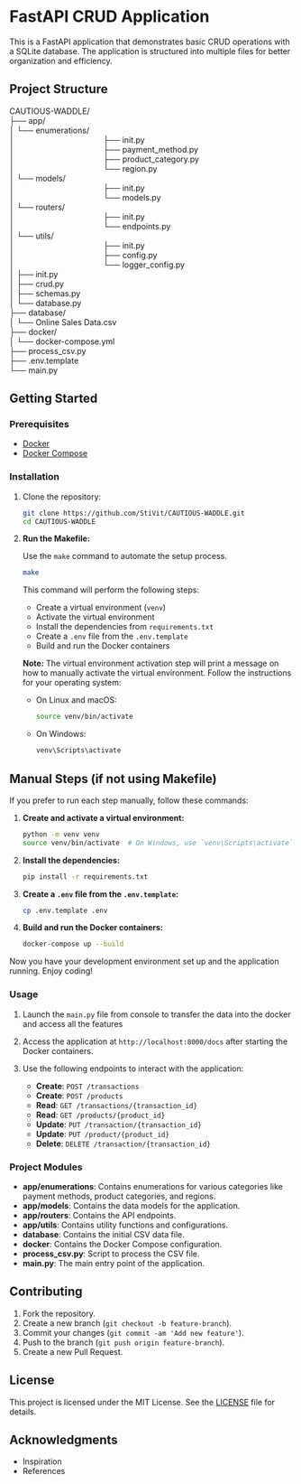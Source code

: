 # FastAPI CRUD Application

This is a FastAPI application that demonstrates basic CRUD operations with a SQLite database. The application is structured into multiple files for better organization and efficiency.

## Project Structure

CAUTIOUS-WADDLE/<br>
├── app/<br>
│ └── enumerations/ <br>
│ &emsp;&emsp;&emsp;&emsp;&emsp;&emsp;&emsp;&emsp;&emsp;&emsp;&emsp;├── init.py<br>
│ &emsp;&emsp;&emsp;&emsp;&emsp;&emsp;&emsp;&emsp;&emsp;&emsp;&emsp;├── payment_method.py<br>
│ &emsp;&emsp;&emsp;&emsp;&emsp;&emsp;&emsp;&emsp;&emsp;&emsp;&emsp;├── product_category.py<br>
│ &emsp;&emsp;&emsp;&emsp;&emsp;&emsp;&emsp;&emsp;&emsp;&emsp;&emsp;└── region.py<br>
│ └── models/ <br>
│ &emsp;&emsp;&emsp;&emsp;&emsp;&emsp;&emsp;&emsp;&emsp;&emsp;&emsp;├── init.py<br>
│ &emsp;&emsp;&emsp;&emsp;&emsp;&emsp;&emsp;&emsp;&emsp;&emsp;&emsp;└── models.py<br>
│ └── routers/ <br>
│ &emsp;&emsp;&emsp;&emsp;&emsp;&emsp;&emsp;&emsp;&emsp;&emsp;&emsp;├── init.py<br>
│ &emsp;&emsp;&emsp;&emsp;&emsp;&emsp;&emsp;&emsp;&emsp;&emsp;&emsp;└── endpoints.py<br>
│ └── utils/ <br>
│ &emsp;&emsp;&emsp;&emsp;&emsp;&emsp;&emsp;&emsp;&emsp;&emsp;&emsp;├── init.py<br>
│ &emsp;&emsp;&emsp;&emsp;&emsp;&emsp;&emsp;&emsp;&emsp;&emsp;&emsp;├── config.py<br>
│ &emsp;&emsp;&emsp;&emsp;&emsp;&emsp;&emsp;&emsp;&emsp;&emsp;&emsp;└── logger_config.py<br>
│ ├── init.py<br>
│ ├── crud.py<br>
│ ├── schemas.py<br>
│ └── database.py<br>
├── database/<br>
│ └── Online Sales Data.csv <br>
├── docker/<br>
│ └── docker-compose.yml <br>
├── process_csv.py <br>
├── .env.template <br>
└── main.py <br>


## Getting Started

### Prerequisites

- [Docker](https://www.docker.com/get-started)
- [Docker Compose](https://docs.docker.com/compose/install/)

### Installation

1. Clone the repository:
    ```sh
    git clone https://github.com/StiVit/CAUTIOUS-WADDLE.git
    cd CAUTIOUS-WADDLE
    ```
   
2. **Run the Makefile:**

    Use the `make` command to automate the setup process.

    ```sh
    make
    ```

    This command will perform the following steps:
    - Create a virtual environment (`venv`)
    - Activate the virtual environment
    - Install the dependencies from `requirements.txt`
    - Create a `.env` file from the `.env.template`
    - Build and run the Docker containers

    **Note:** The virtual environment activation step will print a message on how to manually activate the virtual environment. Follow the instructions for your operating system:

    - On Linux and macOS:
      ```sh
      source venv/bin/activate
      ```
    - On Windows:
      ```sh
      venv\Scripts\activate
      ```

## Manual Steps (if not using Makefile)

If you prefer to run each step manually, follow these commands:

1. **Create and activate a virtual environment:**

    ```sh
    python -m venv venv
    source venv/bin/activate  # On Windows, use `venv\Scripts\activate`
    ```

2. **Install the dependencies:**

    ```sh
    pip install -r requirements.txt
    ```

3. **Create a `.env` file from the `.env.template`:**

    ```sh
    cp .env.template .env
    ```

4. **Build and run the Docker containers:**

    ```sh
    docker-compose up --build
    ```

Now you have your development environment set up and the application running. Enjoy coding!

### Usage

1. Launch the `main.py` file from console to transfer the data into the docker and access all the features
2. Access the application at `http://localhost:8000/docs` after starting the Docker containers.
3. Use the following endpoints to interact with the application:

    - **Create**: `POST /transactions`
    - **Create**: `POST /products`
    - **Read**: `GET /transactions/{transaction_id}`
    - **Read**: `GET /products/{product_id}`
    - **Update**: `PUT /transaction/{transaction_id}`
    - **Update**: `PUT /product/{product_id}`
    - **Delete**: `DELETE /transaction/{transaction_id}`

### Project Modules

- **app/enumerations**: Contains enumerations for various categories like payment methods, product categories, and regions.
- **app/models**: Contains the data models for the application.
- **app/routers**: Contains the API endpoints.
- **app/utils**: Contains utility functions and configurations.
- **database**: Contains the initial CSV data file.
- **docker**: Contains the Docker Compose configuration.
- **process_csv.py**: Script to process the CSV file.
- **main.py**: The main entry point of the application.

## Contributing

1. Fork the repository.
2. Create a new branch (`git checkout -b feature-branch`).
3. Commit your changes (`git commit -am 'Add new feature'`).
4. Push to the branch (`git push origin feature-branch`).
5. Create a new Pull Request.

## License

This project is licensed under the MIT License. See the [LICENSE](LICENSE) file for details.

## Acknowledgments

- Inspiration
- References

